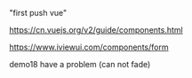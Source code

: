 "first push vue" 

https://cn.vuejs.org/v2/guide/components.html

https://www.iviewui.com/components/form

demo18 have a problem (can not fade)